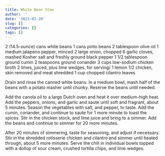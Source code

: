 ```yaml
---
title: White Bean Stew
author: ''
date: '2023-02-20'
slug: []
categories: []
tags: []
---
```





2 (14.5-ounce) cans white beans
1 cans pinto beans
2 tablespoon olive oil
1 medium jalapeno pepper, minced
2 large onion, chopped
6 garlic cloves, mashed
Kosher salt and freshly ground black pepper
1 1/2 tablespoon ground cumin
2 teaspoons ground coriander
3 cups low-sodium chicken broth
2 limes, juiced, plus lime wedges, for serving/ 1 lemon
1/2 chicken, skin removed and meat shredded
1 cup chopped cilantro leaves

Drain and rinse the canned white beans. In a medium bowl, mash half of the beans with a potato masher until chunky. Reserve the beans until needed.

Add the canola oil to a large Dutch oven and heat it over medium-high heat. Add the peppers, onions, and garlic and saute until soft and fragrant, about 5 minutes. Season the vegetables with salt, and pepper, to taste. Add the cumin, coriander, and continue to saute for 1 more minute to toast the spices. Stir in the chicken stock, and lime juice and bring to a simmer. Add the beans and continue to simmer for 20 more minutes.

After 20 minutes of simmering, taste for seasoning, and adjust if necessary. Stir in the shredded rotisserie chicken and cilantro and simmer until heated through, about 5 more minutes. Serve the chili in individual bowls topped with a dollop of sour cream, crushed tortilla chips, and lime wedges.
